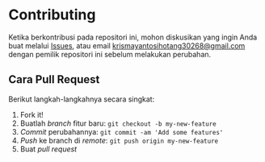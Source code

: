 # Contributing

Ketika berkontribusi pada repositori ini, mohon diskusikan yang ingin Anda buat melalui [Issues](https://github.com/krismayanto2/daftarmahasiswa/issues), 
atau email krismayantosihotang30268@gmail.com dengan pemilik repositori ini sebelum melakukan perubahan.

## Cara Pull Request

Berikut langkah-langkahnya secara singkat:

1. Fork it!
2. Buatlah *branch* fitur baru: `git checkout -b my-new-feature`
3. *Commit* perubahannya: `git commit -am 'Add some features'`
4. *Push* ke branch di *remote*: `git push origin my-new-feature`
5. Buat *pull request*
